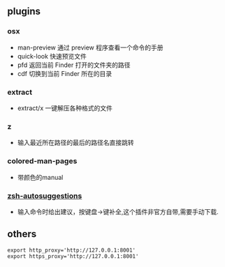 ## plugins
### osx
- man-preview 通过 preview 程序查看一个命令的手册
- quick-look 快速预览文件
- pfd 返回当前 Finder 打开的文件夹的路径
- cdf 切换到当前 Finder 所在的目录

### extract
- extract/x 一键解压各种格式的文件

### z
- 输入最近所在路径的最后的路径名直接跳转

### colored-man-pages
- 带颜色的manual

### [ zsh-autosuggestions ](https://github.com/zsh-users/zsh-autosuggestions)
- 输入命令时给出建议，按键盘->键补全,这个插件非官方自带,需要手动下载.


## others
```shell
export http_proxy='http://127.0.0.1:8001'
export https_proxy='http://127.0.0.1:8001'
```
